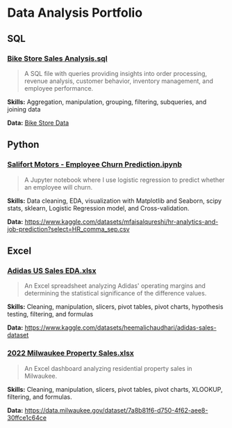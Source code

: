 # Data Analysis Portfolio

## SQL

### [Bike Store Sales Analysis.sql](Bike%20Store%20Sales%20Analysis.sql)


> A SQL file with queries providing insights into order processing, revenue analysis, customer behavior, inventory management, and employee performance.

**Skills:** Aggregation, manipulation, grouping, filtering, subqueries, and joining data

**Data:**
[Bike Store Data](Bike%20Store%20Data/)


## Python

### [Salifort Motors - Employee Churn Prediction.ipynb](Salifort%20Motors%20-%20Employee%20Churn%20Prediction.ipynb)


> A Jupyter notebook where I use logistic regression to predict whether an employee will churn.

**Skills:** Data cleaning, EDA, visualization with Matplotlib and Seaborn, scipy stats, sklearn, Logistic Regression model, and Cross-validation.
  
**Data:** https://www.kaggle.com/datasets/mfaisalqureshi/hr-analytics-and-job-prediction?select=HR_comma_sep.csv


## Excel

### [Adidas US Sales EDA.xlsx](Adidas%20US%20Sales%20EDA.xlsx)


> An Excel spreadsheet analyzing Adidas' operating margins and determining the statistical significance of the difference values.

**Skills:** Cleaning, manipulation, slicers, pivot tables, pivot charts, hypothesis testing, filtering, and formulas

**Data:** https://www.kaggle.com/datasets/heemalichaudhari/adidas-sales-dataset


### [2022 Milwaukee Property Sales.xlsx](2022%20Milwaukee%20Property%20Sales.xlsx.zip)


> An Excel dashboard analyzing residential property sales in Milwaukee.

**Skills:** Cleaning, manipulation, slicers, pivot tables, pivot charts, XLOOKUP, filtering, and formulas.

**Data:** https://data.milwaukee.gov/dataset/7a8b81f6-d750-4f62-aee8-30ffce1c64ce
